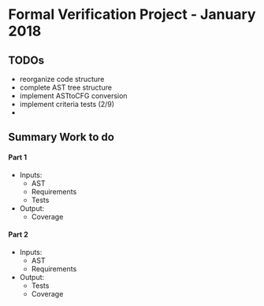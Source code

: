 # Formal Verification Project - January 2018

## TODOs
- reorganize code structure
- complete AST tree structure
- implement ASTtoCFG conversion
- implement criteria tests (2/9)
-

## Summary Work to do
#### Part 1
- Inputs:
    - AST
    - Requirements
    - Tests
- Output:
    - Coverage

#### Part 2
- Inputs:
    - AST
    - Requirements
- Output:
    - Tests
    - Coverage